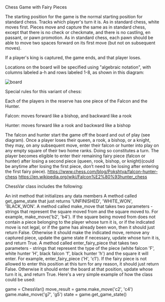 Chess Game with Fairy Pieces

The starting position for the game is the normal starting position for standard chess. Tracks which player's turn it is. As in standard chess, white moves first. Pieces move and capture the same as in standard chess, except that there is no check or checkmate, and there is no castling, en passant, or pawn promotion. As in standard chess, each pawn should be able to move two spaces forward on its first move (but not on subsequent moves).

If a player's king is captured, the game ends, and that player loses.

Locations on the board will be specified using "algebraic notation", with columns labeled a-h and rows labeled 1-8, as shown in this diagram:


![board](https://github.com/user-attachments/assets/4b10317e-b9ca-41c9-869c-4ef71ddddd21)


Special rules for this variant of chess:

Each of the players in the reserve has one piece of the Falcon and the Hunter.

Falcon: moves forward like a bishop, and backward like a rook

Hunter: moves forward like a rook and backward like a bishop

The falcon and hunter start the game off the board and out of play (see diagram). Once a player loses their queen, a rook, a bishop, or a knight, they may, on any subsequent move, enter their falcon or hunter into play on any empty square of their two home ranks. Doing so constitutes a turn. The player becomes eligible to enter their remaining fairy piece (falcon or hunter) after losing a second piece (queen, rook, bishop, or knight)(could be anytime after losing the first piece, don’t need to be losing after entering the first fairy piece). https://www.chess.com/blog/Pokshtya/falcon-hunter-chess https://en.wikipedia.org/wiki/Falcon%E2%80%93hunter_chess

ChessVar class includes the following:

An init method that initializes any data members
A method called get_game_state that just returns 'UNFINISHED', 'WHITE_WON', 'BLACK_WON'.
A method called make_move that takes two parameters - strings that represent the square moved from and the square moved to. For example, make_move('b2', 'b4'). If the square being moved from does not contain a piece belonging to the player whose turn it is, or if the indicated move is not legal, or if the game has already been won, then it should just return False. Otherwise it should make the indicated move, remove any captured piece, update the game state if necessary, update whose turn it is, and return True.
A method called enter_fairy_piece that takes two parameters - strings that represent the type of the piece (white falcon 'F', white hunter 'H', black falcon 'f', black hunter 'h') and the square it will enter. For example, enter_fairy_piece ('H', 'c1'). If the fairy piece is not allowed to enter this position at this turn for any reason, it should just return False. Otherwise it should enter the board at that position, update whose turn it is, and return True.
Here's a very simple example of how the class could be used:

game = ChessVar()
move_result = game.make_move('c2', 'c4')
game.make_move('g7', 'g5')
state = game.get_game_state()
